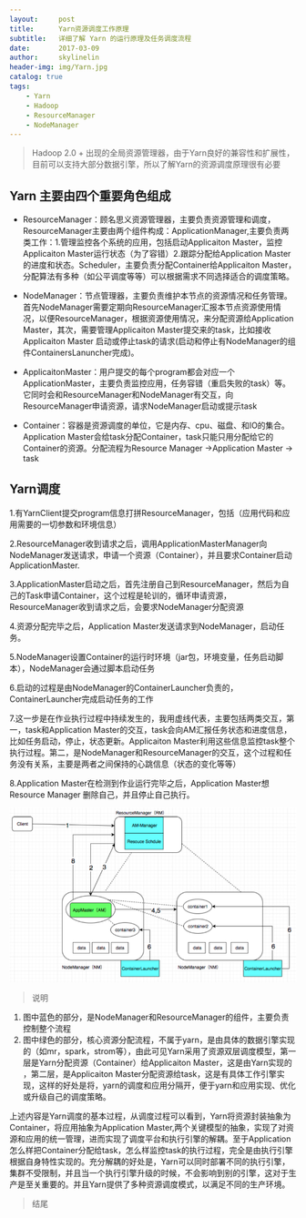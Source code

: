 ```yaml
---
layout:     post
title:      Yarn资源调度工作原理
subtitle:   详细了解 Yarn 的运行原理及任务调度流程
date:       2017-03-09
author:     skylinelin
header-img: img/Yarn.jpg
catalog: true
tags:
    - Yarn
    - Hadoop
    - ResourceManager
    - NodeManager
---
```


>Hadoop 2.0 + 出现的全局资源管理器，由于Yarn良好的兼容性和扩展性，目前可以支持大部分数据引擎，所以了解Yarn的资源调度原理很有必要

## Yarn 主要由四个重要角色组成

 - ResourceManager：顾名思义资源管理器，主要负责资源管理和调度，ResourceManager主要由两个组件构成：ApplicationManager,主要负责两类工作：1.管理监控各个系统的应用，包括启动Applicaiton Master，监控Applicaiton Master运行状态（为了容错）2.跟踪分配给Application Master的进度和状态。Scheduler，主要负责分配Container给Applicaiton Master，分配算法有多种（如公平调度等等）可以根据需求不同选择适合的调度策略。
 
 - NodeManager：节点管理器，主要负责维护本节点的资源情况和任务管理。首先NodeManager需要定期向ResourceManager汇报本节点资源使用情况，以便ResourceManager，根据资源使用情况，来分配资源给Application Master，其次，需要管理Applicaiton Master提交来的task，比如接收Applicaiton Master 启动或停止task的请求(启动和停止有NodeManager的组件ContainersLanuncher完成)。

 - ApplicaitonMaster：用户提交的每个program都会对应一个ApplicationMaster，主要负责监控应用，任务容错（重启失败的task）等。它同时会和ResourceManager和NodeManager有交互，向ResourceManager申请资源，请求NodeManager启动或提示task

 - Container：容器是资源调度的单位，它是内存、cpu、磁盘、和IO的集合。Application Master会给task分配Container，task只能只用分配给它的Container的资源。分配流程为Resource Manager ->Application Master -> task
 
##  Yarn调度



1.有YarnClient提交program信息打拼ResourceManager，包括（应用代码和应用需要的一切参数和环境信息）

2.ResourceManager收到请求之后，调用ApplicationMasterManager向NodeManager发送请求，申请一个资源（Container），并且要求Container启动ApplicationMaster.

3.ApplicationMaster启动之后，首先注册自己到ResourceManager，然后为自己的Task申请Container，这个过程是轮训的，循环申请资源，ResourceManager收到请求之后，会要求NodeManager分配资源

4.资源分配完毕之后，Application Master发送请求到NodeManager，启动任务。

5.NodeManager设置Container的运行时环境（jar包，环境变量，任务启动脚本），NodeManager会通过脚本启动任务

6.启动的过程是由NodeManager的ContainerLauncher负责的，ContainerLauncher完成启动任务的工作

7.这一步是在作业执行过程中持续发生的，我用虚线代表，主要包括两类交互，第一，task和Application Master的交互，task会向AM汇报任务状态和进度信息，比如任务启动，停止，状态更新。Applicaiton Master利用这些信息监控task整个执行过程。第二，是NodeManager和ResourceManager的交互，这个过程和任务没有关系，主要是两者之间保持的心跳信息（状态的变化等等）

8.Application Master在检测到作业运行完毕之后，Application Master想Resource Manager 删除自己，并且停止自己执行。

![image](/resource_img/hadoop/Yarn.png)

> 说明

1. 图中蓝色的部分，是NodeManager和ResourceManager的组件，主要负责控制整个流程
2. 图中绿色的部分，核心资源分配流程，不属于yarn，是由具体的数据引擎实现的（如mr，spark，strom等），由此可见Yarn采用了资源双层调度模型，第一层是Yarn分配资源（Container）给Applicaiton Master，这是由Yarn实现的 ，第二层，是Applicaiton Master分配资源给task，这是有具体工作引擎实现，这样的好处是将，yarn的调度和应用分隔开，便于yarn和应用实现、优化或升级自己的调度策略。

 
上述内容是Yarn调度的基本过程，从调度过程可以看到，Yarn将资源封装抽象为Container，将应用抽象为Application Master,两个关键模型的抽象，实现了对资源和应用的统一管理，进而实现了调度平台和执行引擎的解耦。至于Application怎么样把Container分配给task，怎么样监控task的执行过程，完全是由执行引擎根据自身特性实现的。充分解耦的好处是，Yarn可以同时部署不同的执行引擎，集群不受限制，并且当一个执行引擎升级的时候，不会影响到别的引擎，这对于生产是至关重要的。并且Yarn提供了多种资源调度模式，以满足不同的生产环境。

> 结尾